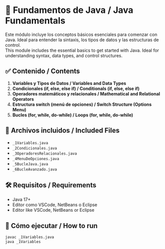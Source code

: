 # 🧠 Fundamentos de Java / Java Fundamentals

Este módulo incluye los conceptos básicos esenciales para comenzar con Java. Ideal para entender la sintaxis, los tipos de datos y las estructuras de control.  
This module includes the essential basics to get started with Java. Ideal for understanding syntax, data types, and control structures.

## ✅ Contenido / Contents

1. **Variables y Tipos de Datos / Variables and Data Types**  
2. **Condicionales (if, else, else if) / Conditionals (if, else, else if)**  
3. **Operadores matemáticos y relacionales / Mathematical and Relational Operators**  
4. **Estructura switch (menú de opciones) / Switch Structure (Options Menu)**  
5. **Bucles (for, while, do-while) / Loops (for, while, do-while)**  

## 📂 Archivos incluidos / Included Files
- `_1Variables.java`  
- `_2Condicionales.java`  
- `_3OperadoresRelacionales.java`  
- `_4MenuDeOpciones.java`  
- `_5BucleJava.java`  
- `_6BucleAvanzado.java`  

## 🛠️ Requisitos / Requirements
- Java 17+  
- Editor como VSCode, NetBeans o Eclipse  
- Editor like VSCode, NetBeans or Eclipse

## 🚀 Cómo ejecutar / How to run
```bash
javac _1Variables.java
java _1Variables
